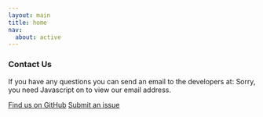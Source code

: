 ```yaml
---
layout: main
title: home
nav:
  about: active
---
```


### Contact Us

If you have any questions you can send an email to the developers at: <script type="text/javascript" language="javascript" src="/MetFrag/js/email.js" >
</script><noscript>Sorry, you need Javascript on to view our email address.</noscript>

<a class="btn btn-primary" href="https://github.com/c-ruttkies/MetFrag" role="button">Find us on
GitHub</a> <a class="btn btn-primary" href="https://github.com/c-ruttkies/MetFrag/issues"
role="button">Submit an issue</a>



